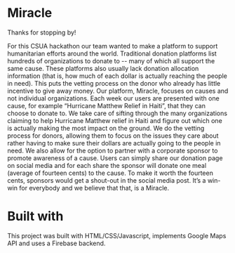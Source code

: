 # Miracle
Thanks for stopping by! 

For this CSUA hackathon our team wanted to make a platform to support humanitarian efforts around the world. Traditional donation platforms list hundreds of organizations to donate to -- many of which all support the same cause. These platforms also usually lack donation allocation information (that is, how much of each dollar is actually reaching the people in need). This puts the vetting process on the donor who already has little incentive to give away money. 
Our platform, Miracle, focuses on causes and not individual organizations. Each week our users are presented with one cause, for example “Hurricane Matthew Relief in Haiti”, that they can choose to donate to. We take care of sifting through the many organizations claiming to help Hurricane Matthew relief in Haiti and figure out which one is actually making the most impact on the ground. We do the vetting process for donors, allowing them to focus on the issues they care about rather having to make sure their dollars are actually going to the people in need. 	We also allow for the option to partner with a corporate sponsor to promote awareness of a cause. Users can simply share our donation page on social media and for each share the sponsor will donate one meal (average of fourteen cents) to the cause. To make it worth the fourteen cents, sponsors would get a shout-out in the social media post. It’s a win-win for everybody and we believe that that, is a Miracle.

# Built with
This project was built with HTML/CSS/Javascript, implements Google Maps API and uses a Firebase backend. 
